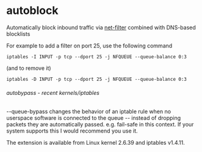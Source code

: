 # autoblock
Automatically block inbound traffic via [net-filter](https://home.regit.org/netfilter-en/using-nfqueue-and-libnetfilter_queue/) combined with DNS-based blocklists

For example to add a filter on port 25, use the following command

`iptables -I INPUT -p tcp --dport 25 -j NFQUEUE --queue-balance 0:3`

(and to remove it)

`iptables -D INPUT -p tcp --dport 25 -j NFQUEUE --queue-balance 0:3`


###### autobypass - recent kernels/iptables

--queue-bypass changes the behavior of an iptable rule when no userspace software is connected to the queue -- instead of dropping packets they are automatically passed. e.g. fail-safe in this context. If your system supports this I would recommend you use it.

The extension is available from Linux kernel 2.6.39 and iptables v1.4.11.

